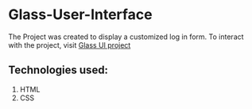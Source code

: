 # Glass-User-Interface
The Project was created to display a customized log in form.
To interact with the project, visit [Glass UI project](https://charl913.github.io/Glass-User-Interface/)
## Technologies used:
1. HTML
1. CSS
